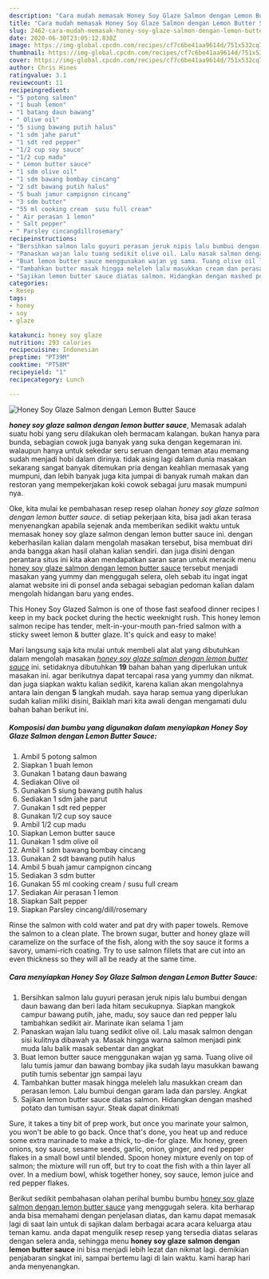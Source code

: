 ```yaml
---
description: "Cara mudah memasak Honey Soy Glaze Salmon dengan Lemon Butter Sauce yang mudah"
title: "Cara mudah memasak Honey Soy Glaze Salmon dengan Lemon Butter Sauce yang mudah"
slug: 2462-cara-mudah-memasak-honey-soy-glaze-salmon-dengan-lemon-butter-sauce-yang-mudah
date: 2020-06-30T23:05:12.838Z
image: https://img-global.cpcdn.com/recipes/cf7c6be41aa9614d/751x532cq70/honey-soy-glaze-salmon-dengan-lemon-butter-sauce-foto-resep-utama.jpg
thumbnail: https://img-global.cpcdn.com/recipes/cf7c6be41aa9614d/751x532cq70/honey-soy-glaze-salmon-dengan-lemon-butter-sauce-foto-resep-utama.jpg
cover: https://img-global.cpcdn.com/recipes/cf7c6be41aa9614d/751x532cq70/honey-soy-glaze-salmon-dengan-lemon-butter-sauce-foto-resep-utama.jpg
author: Chris Hines
ratingvalue: 3.1
reviewcount: 11
recipeingredient:
- "5 potong salmon"
- "1 buah lemon"
- "1 batang daun bawang"
- " Olive oil"
- "5 siung bawang putih halus"
- "1 sdm jahe parut"
- "1 sdt red pepper"
- "1/2 cup soy sauce"
- "1/2 cup madu"
- " Lemon butter sauce"
- "1 sdm olive oil"
- "1 sdm bawang bombay cincang"
- "2 sdt bawang putih halus"
- "5 buah jamur campignon cincang"
- "3 sdm butter"
- "55 ml cooking cream  susu full cream"
- " Air perasan 1 lemon"
- " Salt pepper"
- " Parsley cincangdillrosemary"
recipeinstructions:
- "Bersihkan salmon lalu guyuri perasan jeruk nipis lalu bumbui dengan daun bawang dan beri lada hitam secukupnya. Siapkan mangkok campur bawang putih, jahe, madu, soy sauce dan red pepper lalu tambahkan sedikit air. Marinate ikan selama 1 jam"
- "Panaskan wajan lalu tuang sedikit olive oil. Lalu masak salmon dengan sisi kulitnya dibawah ya. Masak hingga warna salmon menjadi pink muda lalu balik masak sebentar dan angkat"
- "Buat lemon butter sauce menggunakan wajan yg sama. Tuang olive oil lalu tumis jamur dan bawang bombay jika sudah layu masukkan bawang putih tumis sebentar jgn sampai layu"
- "Tambahkan butter masak hingga meleleh lalu masukkan cream dan perasan lemon. Lalu bumbui dengan garam lada dan parsley. Angkat"
- "Sajikan lemon butter sauce diatas salmon. Hidangkan dengan mashed potato dan tumisan sayur. Steak dapat dinikmati"
categories:
- Resep
tags:
- honey
- soy
- glaze

katakunci: honey soy glaze 
nutrition: 293 calories
recipecuisine: Indonesian
preptime: "PT39M"
cooktime: "PT58M"
recipeyield: "1"
recipecategory: Lunch

---
```



![Honey Soy Glaze Salmon dengan Lemon Butter Sauce](https://img-global.cpcdn.com/recipes/cf7c6be41aa9614d/751x532cq70/honey-soy-glaze-salmon-dengan-lemon-butter-sauce-foto-resep-utama.jpg)

<b><i>honey soy glaze salmon dengan lemon butter sauce</i></b>, Memasak adalah suatu hobi yang seru dilakukan oleh bermacam kalangan. bukan hanya para bunda, sebagian cowok juga banyak yang suka dengan kegemaran ini. walaupun hanya untuk sekedar seru seruan dengan teman atau memang sudah menjadi hobi dalam dirinya. tidak asing lagi dalam dunia masakan sekarang sangat banyak ditemukan pria dengan keahlian memasak yang mumpuni, dan lebih banyak juga kita jumpai di banyak rumah makan dan restoran yang mempekerjakan koki cowok sebagai juru masak mumpuni nya.

Oke, kita mulai ke pembahasan resep resep olahan <i>honey soy glaze salmon dengan lemon butter sauce</i>. di setiap pekerjaan kita, bisa jadi akan terasa menyenangkan apabila sejenak anda memberikan sedikit waktu untuk memasak honey soy glaze salmon dengan lemon butter sauce ini. dengan keberhasilan kalian dalam mengolah masakan tersebut, bisa membuat diri anda bangga akan hasil olahan kalian sendiri. dan juga disini dengan perantara situs ini kita akan mendapatkan saran saran untuk meracik menu <u>honey soy glaze salmon dengan lemon butter sauce</u> tersebut menjadi masakan yang yummy dan menggugah selera, oleh sebab itu ingat ingat alamat website ini di ponsel anda sebagai sebagian pedoman kalian dalam mengolah hidangan baru yang endes.

This Honey Soy Glazed Salmon is one of those fast seafood dinner recipes I keep in my back pocket during the hectic weeknight rush. This honey lemon salmon recipe has tender, melt-in-your-mouth pan-fried salmon with a sticky sweet lemon &amp; butter glaze. It&#39;s quick and easy to make!


Mari langsung saja kita mulai untuk membeli alat alat yang dibutuhkan dalam mengolah masakan <u><i>honey soy glaze salmon dengan lemon butter sauce</i></u> ini. setidaknya dibutuhkan <b>19</b> bahan bahan yang diperlukan untuk masakan ini. agar berikutnya dapat tercapai rasa yang yummy dan nikmat. dan juga siapkan waktu kalian sedikit, karena kalian akan mengolahnya antara lain dengan <b>5</b> langkah mudah. saya harap semua yang diperlukan sudah kalian miliki disini, Baiklah mari kita awali dengan mengamati dulu bahan bahan berikut ini.

<!--inarticleads1-->

##### Komposisi dan bumbu yang digunakan dalam menyiapkan Honey Soy Glaze Salmon dengan Lemon Butter Sauce:

1. Ambil 5 potong salmon
1. Siapkan 1 buah lemon
1. Gunakan 1 batang daun bawang
1. Sediakan  Olive oil
1. Gunakan 5 siung bawang putih halus
1. Sediakan 1 sdm jahe parut
1. Gunakan 1 sdt red pepper
1. Gunakan 1/2 cup soy sauce
1. Ambil 1/2 cup madu
1. Siapkan  Lemon butter sauce
1. Gunakan 1 sdm olive oil
1. Ambil 1 sdm bawang bombay cincang
1. Gunakan 2 sdt bawang putih halus
1. Ambil 5 buah jamur campignon cincang
1. Sediakan 3 sdm butter
1. Gunakan 55 ml cooking cream / susu full cream
1. Sediakan  Air perasan 1 lemon
1. Siapkan  Salt pepper
1. Siapkan  Parsley cincang/dill/rosemary


Rinse the salmon with cold water and pat dry with paper towels. Remove the salmon to a clean plate. The brown sugar, butter and honey glaze will caramelize on the surface of the fish, along with the soy sauce it forms a savory, umami-rich coating. Try to use salmon fillets that are cut into an even thickness so they will all be ready at the same time. 

<!--inarticleads2-->

##### Cara menyiapkan Honey Soy Glaze Salmon dengan Lemon Butter Sauce:

1. Bersihkan salmon lalu guyuri perasan jeruk nipis lalu bumbui dengan daun bawang dan beri lada hitam secukupnya. Siapkan mangkok campur bawang putih, jahe, madu, soy sauce dan red pepper lalu tambahkan sedikit air. Marinate ikan selama 1 jam
1. Panaskan wajan lalu tuang sedikit olive oil. Lalu masak salmon dengan sisi kulitnya dibawah ya. Masak hingga warna salmon menjadi pink muda lalu balik masak sebentar dan angkat
1. Buat lemon butter sauce menggunakan wajan yg sama. Tuang olive oil lalu tumis jamur dan bawang bombay jika sudah layu masukkan bawang putih tumis sebentar jgn sampai layu
1. Tambahkan butter masak hingga meleleh lalu masukkan cream dan perasan lemon. Lalu bumbui dengan garam lada dan parsley. Angkat
1. Sajikan lemon butter sauce diatas salmon. Hidangkan dengan mashed potato dan tumisan sayur. Steak dapat dinikmati


Sure, it takes a tiny bit of prep work, but once you marinate your salmon, you won&#39;t be able to go back. Once that&#39;s done, you heat up and reduce some extra marinade to make a thick, to-die-for glaze. Mix honey, green onions, soy sauce, sesame seeds, garlic, onion, ginger, and red pepper flakes in a small bowl until blended. Spoon honey mixture evenly on top of salmon; the mixture will run off, but try to coat the fish with a thin layer all over. In a medium bowl, whisk together honey, soy sauce, lemon juice and red pepper flakes. 

Berikut sedikit pembahasan olahan perihal bumbu bumbu <u>honey soy glaze salmon dengan lemon butter sauce</u> yang menggugah selera. kita berharap anda bisa memahami dengan penjelasan diatas, dan kamu dapat memasak lagi di saat lain untuk di sajikan dalam berbagai acara acara keluarga atau teman kamu. anda dapat mengulik resep resep yang tersedia diatas selaras dengan selera anda, sehingga menu <b>honey soy glaze salmon dengan lemon butter sauce</b> ini bisa menjadi lebih lezat dan nikmat lagi. demikian penjabaran singkat ini, sampai bertemu lagi di lain waktu. kami harap hari anda menyenangkan.
